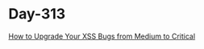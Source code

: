 # Day-313

[How to Upgrade Your XSS Bugs from Medium to Critical](https://hakluke.medium.com/upgrade-xss-from-medium-to-critical-cb96597b6cc4)
